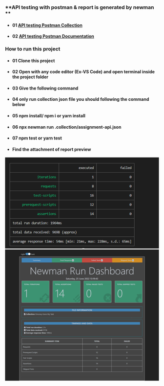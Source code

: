 ### **API testing with postman & report is generated by newman **

- #### 01 [API testing Postman Collection](https://www.getpostman.com/collections/f5f9e8f2ad24afec42af)

- #### 02 [API testing Postman Documentation](https://documenter.getpostman.com/view/21495292/UzBsGigX)

### **How to run this project**

- #### 01 Clone this project

- #### 02 Open with any code editor (Ex-VS Code) and open terminal inside the project folder

- #### 03 Give the following command

- #### 04 only run collection json file you should following the command below

- #### 05 npm install/ npm i or yarn install

- #### 06 npx newman run .collection/assignment-api.json

- #### 07 npm test or yarn test

- #### **Find the attachment of report preview**

![](./collection/newman_report.PNG)
![](./collection/Newman-Summary-Report.png)
